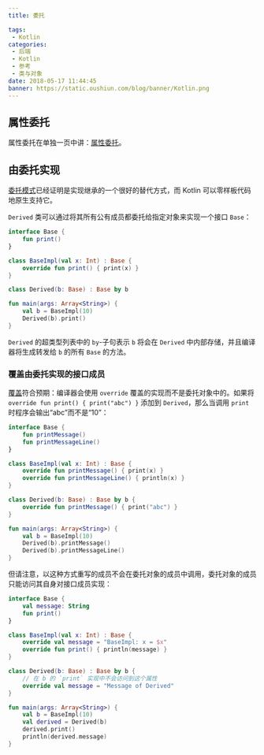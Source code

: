 ```yaml
---
title: 委托

tags:
 - Kotlin
categories:
 - 后端
 - Kotlin
 - 参考
 - 类与对象
date: 2018-05-17 11:44:45
banner: https://static.oushiun.com/blog/banner/Kotlin.png
---
```


## 属性委托

属性委托在单独一页中讲：[属性委托](delegated-properties.html)。

## 由委托实现

[委托模式](https://zh.wikipedia.org/wiki/%E5%A7%94%E6%89%98%E6%A8%A1%E5%BC%8F)已经证明是实现继承的一个很好的替代方式，而 Kotlin 可以零样板代码地原生支持它。

<!-- more -->

`Derived` 类可以通过将其所有公有成员都委托给指定对象来实现一个接口 `Base`：

```kotlin
interface Base {
    fun print()
}

class BaseImpl(val x: Int) : Base {
    override fun print() { print(x) }
}

class Derived(b: Base) : Base by b

fun main(args: Array<String>) {
    val b = BaseImpl(10)
    Derived(b).print()
}
```

`Derived` 的超类型列表中的 `by`-子句表示 `b` 将会在 `Derived` 中内部存储，并且编译器将生成转发给 `b` 的所有 `Base` 的方法。

### 覆盖由委托实现的接口成员

[覆盖](classes.html#覆盖方法)符合预期：编译器会使用 `override` 覆盖的实现而不是委托对象中的。如果将 `override fun print() { print("abc") }` 添加到 `Derived`，那么当调用 `print` 时程序会输出“abc”而不是“10”：

```kotlin
interface Base {
    fun printMessage()
    fun printMessageLine()
}

class BaseImpl(val x: Int) : Base {
    override fun printMessage() { print(x) }
    override fun printMessageLine() { println(x) }
}

class Derived(b: Base) : Base by b {
    override fun printMessage() { print("abc") }
}

fun main(args: Array<String>) {
    val b = BaseImpl(10)
    Derived(b).printMessage()
    Derived(b).printMessageLine()
}
```

但请注意，以这种方式重写的成员不会在委托对象的成员中调用，委托对象的成员只能访问其自身对接口成员实现：

```kotlin
interface Base {
    val message: String
    fun print()
}

class BaseImpl(val x: Int) : Base {
    override val message = "BaseImpl: x = $x"
    override fun print() { println(message) }
}

class Derived(b: Base) : Base by b {
    // 在 b 的 `print` 实现中不会访问到这个属性
    override val message = "Message of Derived"
}

fun main(args: Array<String>) {
    val b = BaseImpl(10)
    val derived = Derived(b)
    derived.print()
    println(derived.message)
}
```
